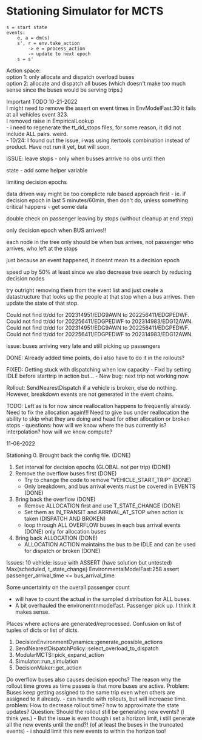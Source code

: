 # Stationing Simulator for MCTS

```
s = start state
events:
    e, a = dm(s)
    s', r = env.take_action
        -> e = process_action
        -> update to next epoch  
    s = s'  
```

Action space:  
option 1: only allocate and dispatch overload buses  
option 2: allocate and dispatch all buses (which doesn't make too much sense since the buses would be serving trips.)  


Important TODO 10-21-2022  
I might need to remove the assert on event times in EnvModelFast:30 it fails at all vehicles event 323.  
I removed raise in EmpiricalLookup  
    - i need to regenerate the tt_dd_stops files, for some reason, it did not include ALL pairs. weird.  
    - 10/24: I found out the issue, i was using itertools combination instead of product. Have not run it yet, but will soon.  


ISSUE:
leave stops - only when busses arrrive
no obs until then

state - add some helper variable

limiting decision epochs

data driven way might be too complicte
rule based approach first 
    - ie. if decision epoch in last 5 minutes/60min, then don't do, unless something critical happens
    - get some data

double check on passenger leaving by stops (without cleanup at end step)


only decision epoch when BUS arrives!!

each node in the tree only should be when bus arrives, not passenger
who arrives, who left at the stops

just because an event happened, it doesnt mean its a decision epoch

speed up by 50% at least
since we also decrease tree search by reducing decision nodes

try outright removing them from the event list and just create a datastructure that looks up the people at that stop when a bus arrives. then update the state of that stop.

Could not find tt/dd for 202314951/EDG9AWN to 202256411/EDGPEDWF.
Could not find tt/dd for 202256411/EDGPEDWF to 202314983/EDG12AWN.
Could not find tt/dd for 202314951/EDG9AWN to 202256411/EDGPEDWF.
Could not find tt/dd for 202256411/EDGPEDWF to 202314983/EDG12AWN.

issue: buses arriving very late and still picking up passengers

DONE:
Already added time points, do i also have to do it in the rollouts?

FIXED:
Getting stuck with dispatching when low capacity
    - Fixd by setting IDLE before starttrip in action but...
    - New bug: next trip not working now.

Rollout:
SendNearestDispatch if a vehicle is broken, else do nothing.
However, breakdown events are not generated in the event chains.

TODO:
Left as is for now since reallocation happens to frequently already.
Need to fix the allocation again!!!
Need to give bus under reallocation the ability to skip what they are doing and head for other allocation or broken stops
    - questions:
    how will we know where the bus currently is? interpolation?
    how will we know compute?


11-06-2022

Stationing
0. Brought back the config file. (DONE)
1. Set interval for decision epochs (GLOBAL not per trip) (DONE)
2. Remove the overflow buses first (DONE)
    * Try to change the code to remove "VEHICLE_START_TRIP" (DONE)
    * Only breakdown, and bus arrival events must be covered in EVENTS (DONE)
3. Bring back the overflow (DONE)
    * Remove ALLOCATION first and use T_STATE_CHANGE (DONE)
    * Set them as IN_TRANSIT and ARRIVAL_AT_STOP when action is taken (DISPATCH AND BROKEN)
    * loop through ALL OVERFLOW buses in each bus arrival events (DONE) only for allocation buses
4. Bring back ALLOCATION (DONE)
    * ALLOCATION ACTION maintains the bus to be IDLE and can be used for dispatch or broken (DONE)

Issues:
10 vehicle: issue with ASSERT (have solution but untested)
Max(scheduled, t_state_change)
EnvironmentalModelFast:258 assert passenger_arrival_time <= bus_arrival_time

Some uncertainty on the overall passenger count
* will have to count the actual in the sampled distribution for ALL buses.
* A bit overhauled the environemtnmodelfast. Passenger pick up. I think it makes sense.

Places where actions are generated/reprocessed. Confusion on list of tuples of dicts or list of dicts.
1. DecisionEnvironmentDynamics::generate_possible_actions
2. SendNearestDispatchPolicy::select_overload_to_dispatch
3. ModularMCTS::pick_expand_action
4. Simulator::run_simulation
5. DecisionMaker::get_action

Do overflow buses also causes decision epochs?
The reason why the rollout time grows as time passes is that more buses are active.
Problem: Buses keep getting assigned to the same trip even when others are assigned to it already.
    - can handle with rollouts, but will increaese time.
problem: How to decrease rollout time? how to approximate the state updates?
Question: Should the rollout still be generating new events? (i think yes.)
    - But the issue is even though i set a horizon limit, i still generate all the new events until the end?! (of at least the buses in the truncated events)
    - i should limit this new events to within the horizon too!
